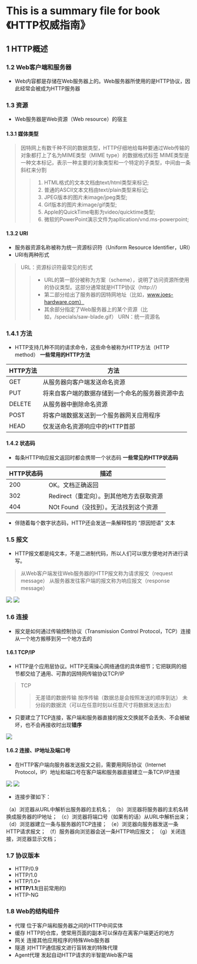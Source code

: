 This is a summary file for book  《HTTP权威指南》
=============

## 1 HTTP概述
### 1.2 Web客户端和服务器
*   Web内容都是存储在Web服务器上的。Web服务器所使用的是HTTP协议，因此经常会被成为HTTP服务器
### 1.3 资源
*   Web服务器是Web资源（Web resource）的宿主
#### 1.3.1 媒体类型
> 因特网上有数千种不同的数据类型，HTTP仔细地给每种要通过Web传输的对象都打上了名为MIME类型（MIME type）的数据格式标签
> MIME类型是一种文本标记，表示一种主要的对象类型和一个特定的子类型，中间由一条斜杠来分割
> > 1. HTML格式的文本文档由text/html类型来标记;
> > 2. 普通的ASCII文本文档由text/plain类型来标记;
> > 3. JPEG版本的图片未image/jpeg类型;
> > 4. Gif版本的图片未image/gif类型;
> > 5. Apple的QuickTime电影为video/quicktime类型;
> > 6. 微软的PowerPoint演示文件为apllication/vnd.ms-powerpoint;
#### 1.3.2 URI
*   服务器资源名称被称为统一资源标识符（Uniform Resource Identifier，URI）
*   URI有两种形式
>   URL：资源标识符最常见的形式
> > * URL的第一部分被称为方案（scheme），说明了访问资源所使用的协议类型。这部分通常就是HTTP协议（http://）
> > * 第二部分给出了服务器的因特网地址（比如，www.joes-hardware.com）
> > * 其余部分指定了Web服务器上的某个资源（比如，/specials/saw-blade.gif）
>   URN：统一资源名
### 1.4.1 方法
*   HTTP支持几种不同的请求命令，这些命令被称为HTTP方法（HTTP method）
**一些常用的HTTP方法**

HTTP方法 | 方法
---- | ------
GET | 从服务器向客户端发送命名资源
PUT | 将来自客户端的数据存储到一个命名的服务器资源中去
DELETE | 从服务器中删除命名资源
POST | 将客户端数据发送到一个服务器网关应用程序
HEAD | 仅发送命名资源响应中的HTTP首部

#### 1.4.2 状态码
*   每条HTTP响应报文返回时都会携带一个状态码
**一些常见的HTTP状态码**

HTTP状态码 | 描述
---- | ------
200 | OK。文档正确返回
302 | Redirect（重定向）。到其他地方去获取资源
404 | NOt Found（没找到）。无法找到这个资源

*   伴随着每个数字状态码，HTTP还会发送一条解释性的 “原因短语” 文本
### 1.5 报文
*   HTTP报文都是纯文本，不是二进制代码，所以人们可以很方便地对齐进行读写。
>   从Web客户端发往Web服务器的HTTP报文称为请求报文（request message）
>   从服务器发往客户端的报文称为响应报文（response message）  

<img src="assets/报文.png"/>
<img src="./assets/简单的报文实例.png"/>

### 1.6 连接
*   报文是如何通过传输控制协议（Transmission Control Protocol，TCP）连接从一个地方搬移到另一个地方去的
#### 1.6.1 TCP/IP
*   HTTP是个应用层协议。HTTP无需操心网络通信的具体细节；它把联网的细节都交给了通用、可靠的因特网传输协议TCP/IP
> TCP
> > 无差错的数据传输
> > 按序传输（数据总是会按照发送的顺序到达）
> > 未分段的数据流（可以在任意时刻以任意尺寸将数据发送出去）
*   只要建立了TCP连接，客户端和服务器直接的报文交换就不会丢失、不会被破坏，也不会再接收时出现**错序**
<img src="./assets/HTTP网络协议栈.png"/>

#### 1.6.2 连接、IP地址及端口号
*   在HTTP客户端向服务器发送报文之前，需要用网际协议（Internet Protocol，IP）地址和端口号在客户端和服务器直接建立一条TCP/IP连接

<img src="./assets/tcp_ip连接示例.png"/>
<img src="./assets/基本的浏览器连接处理.png"/>

*   连接步骤如下：

（a）浏览器从URL中解析出服务器的主机名；
（b）浏览器将服务器的主机名转换成服务器的IP地址；
（c）浏览器将端口号（如果有的话）从URL中解析出来；
（d）浏览器建立一条与服务器的TCP连接；
（e）浏览器向服务器发送一条HTTP请求报文；
（f）服务器向浏览器会送一条HTTP响应报文；
（g）关闭连接，浏览器显示文档；

### 1.7 协议版本
*   HTTP/0.9
*   HTTP/1.0
*   HTTP/1.0+
*   __HTTP/1.1__(目前常用的)
*   HTTP-NG

### 1.8 Web的结构组件
*   代理
    位于客户端和服务器之间的HTTP中间实体
*   缓存
    HTTP的仓库，使常用页面的副本可以保存在离客户端更近的地方
*   网关
    连接其他应用程序的特殊Web服务器
*   隧道
    对HTTP通信报文进行盲转发的特殊代理
*   Agent代理
    发起自动HTTP请求的半智能Web客户端
